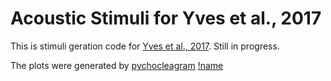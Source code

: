 # Acoustic Stimuli for Yves et al., 2017

This is stimuli geration code for [Yves et al., 2017](https://elifesciences.org/articles/24910).
Still in progress.

The plots were generated by [pychocleagram](https://github.com/mcdermottLab/pycochleagram)
[!name](https://github.com/SoanKim/Complex_Acoustic_Stimuli_Generation/blob/main/Cochleagram%20of%20the%20stimuli.png)
